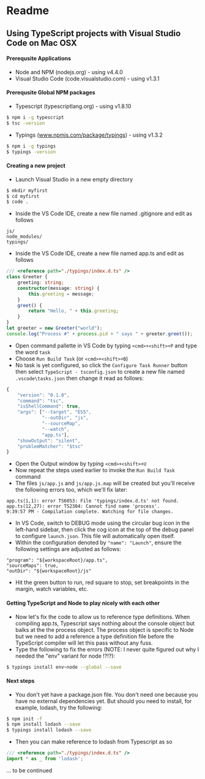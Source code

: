 # Readme
## Using TypeScript projects with Visual Studio Code on Mac OSX
#### Prerequsite Applications
- Node and NPM (nodejs.org) - using v4.4.0
- Visual Studio Code (code.visualstudio.com) - using v1.3.1

#### Prerequsite Global NPM packages
- Typescript (typescriptlang.org) - using v1.8.10
```sh
$ npm i -g typescript
$ tsc -version
```
- Typings (www.npmjs.com/package/typings) - using v1.3.2
```sh
$ npm i -g typings
$ typings -version
```

#### Creating a new project
- Launch Visual Studio in a new empty directory
```sh
$ mkdir myfirst
$ cd myfirst
$ code .
```
- Inside the VS Code IDE, create a new file named .gitignore and edit as follows
```
js/
node_modules/
typings/
```
- Inside the VS Code IDE, create a new file named app.ts and edit as follows
```ts
/// <reference path="./typings/index.d.ts" />
class Greeter {
    greeting: string;
    constructor(message: string) {
        this.greeting = message;
    }
    greet() {
        return "Hello, " + this.greeting;
    }
}
let greeter = new Greeter("world");
console.log("Process #" + process.pid + " says " + greeter.greet());
```
- Open command pallette in VS Code by typing ``<cmd>+<shift>+P`` and type the word ``task``
- Choose ``Run Build Task`` (or ``<cmd>+<shift>+B``)
- No task is yet configured, so click the ``Configure Task Runner`` button then select ``TypeScript - tsconfig.json`` to create a new file named ``.vscode\tasks.json`` then change it read as follows:
```js
{
    "version": "0.1.0",
    "command": "tsc",
    "isShellCommand": true,
    "args": ["--target", "ES5",
             "--outDir", "js",
             "--sourceMap",
             "--watch",
             "app.ts"],
    "showOutput": "silent",
    "problemMatcher": "$tsc"
}  
```
- Open the Output window by typing ``<cmd>+<shift>+U``
- Now repeat the steps used earlier to invoke the ``Run Build Task`` command
- The files ``js/app.js`` and ``js/app.js.map`` will be created but you'll receive the following errors too, which we'll fix later:
```
app.ts(1,1): error TS6053: File 'typings/index.d.ts' not found.
app.ts(12,27): error TS2304: Cannot find name 'process'.
9:39:57 PM - Compilation complete. Watching for file changes.
```
- In VS Code, switch to DEBUG mode using the circular bug icon in the left-hand sidebar, then click the cog icon at the top of the debug panel to configure ``launch.json``.  This file will automatically open itself.
- Within the configuration denoted by ``"name": "Launch"``, ensure the following settings are adjusted as follows:
```
"program": "${workspaceRoot}/app.ts",
"sourceMaps": true,
"outDir": "${workspaceRoot}/js"
```
- Hit the green button to run, red square to stop, set breakpoints in the margin, watch variables, etc.

#### Getting TypeScript and Node to play nicely with each other
- Now let's fix the code to allow us to reference type definitions.  When compiling app.ts, Typescript says nothing about the console object but balks at the the process object.  The process object is specific to Node but we need to add a reference a type definition file before the TypeScript compiler will let this pass without any fuss.
- Type the following to fix the errors (NOTE: I never quite figured out why I needed the "env" variant for node !?!?):
```sh
$ typings install env~node --global --save
```

#### Next steps
- You don't yet have a package.json file.  You don't need one because you have no external dependencies yet.  But should you need to install, for example, lodash, try the following:
```sh
$ npm init -f
$ npm install lodash --save
$ typings install lodash --save
```
- Then you can make reference to lodash from Typescript as so
```ts
/// <reference path="./typings/index.d.ts" />
import * as _ from 'lodash';
```
... to be continued

